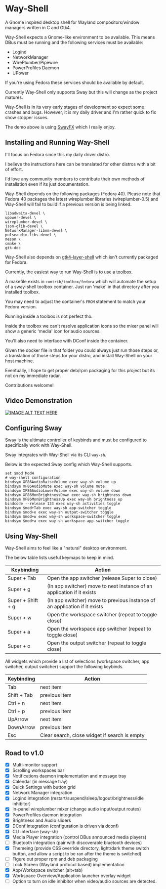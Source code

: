 # Way-Shell

A Gnome inspired desktop shell for Wayland compositors/window managers written
in C and Gtk4.

Way-Shell expects a Gnome-like environment to be available.
This means DBus must be running and the following services must be available:

- Logind
- NetworkManager
- WirePlumber/Pipewire
- PowerProfiles Daemon
- UPower

If you're using Fedora these services should be available by default.

Currently Way-Shell only supports Sway but this will change as the project
matures.

Way-Shell is in its very early stages of development so expect some crashes and
bugs. However, it is my daily driver and I'm rather quick to fix show stopper
issues.

The demo above is using [SwayFX](https://github.com/WillPower3309/swayfx) which I really enjoy.

## Installing and Running Way-Shell

I'll focus on Fedora since this my daily driver distro.

I believe the instructions here can be translated for other distros with a bit
of effort.

I'd love any community members to contribute their own methods of installation
even if its just documentation.

Way-Shell depends on the following packages (Fedora 40).
Please note that Fedora 40 packages the latest wireplumber libraries (wireplumber-0.5) and Way-Shell will fail to build if a previous version is being linked. 

    libadwaita-devel \
    upower-devel \
    wireplumber-devel \
    json-glib-devel \
    NetworkManager-libnm-devel \
    pulseaudio-libs-devel \
    meson \
    cmake \
    gtk-doc

Way-Shell also depends on [gtk4-layer-shell](https://github.com/wmww/gtk4-layer-shell)
which isn't currently packaged for Fedora.

Currently, the easiest way to run Way-Shell is to use a [toolbox](https://github.com/containers/toolbox).

A makefile exists in `contrib/toolbox/fedora` which will automate the setup
of a sway-shell toolbox container. Just run 'make' in that directory after you
installed toolbox.

You may need to adjust the container's `FROM` statement to match your Fedora
version.

Running inside a toolbox is not perfect tho.

Inside the toolbox we can't resolve application icons so the mixer panel will
show a generic 'media' icon for audio sources.

You'll also need to interface with DConf inside the container.

Given the docker file in that folder you could always just run those steps
or, a translation of those steps for your distro, and install Way-Shell on your
host machine.

Eventually, I hope to get proper deb/rpm packaging for this project but its not
on my immediate radar.

Contributions welcome!

## Video Demonstration

[![IMAGE ALT TEXT HERE](https://img.youtube.com/vi/sOooD4Q3mYU/0.jpg)](https://www.youtube.com/watch?v=sOooD4Q3mYU)

## Configuring Sway

Sway is the ultimate controller of keybinds and must be configured to
specifically work with Way-Shell.

Sway integrates with Way-Shell via its CLI `way-sh`.

Below is the expected Sway config which Way-Shell supports.

```shell
set $mod Mod4
# way-shell configuration
bindsym XF86AudioRaiseVolume exec way-sh volume up
bindsym XF86AudioMute exec way-sh volume mute
bindsym XF86AudioLowerVolume exec way-sh volume down
bindsym XF86MonBrightnessDown exec way-sh brightness down
bindsym XF86MonBrightnessUp exec way-sh brightness up
bindcode --release 133 exec way-sh activities toggle
bindsym $mod+Tab exec way-sh app-switcher toggle
bindsym $mod+o exec way-sh output-switcher toggle
bindsym $mod+w exec way-sh workspace-switcher toggle
bindsym $mod+a exec way-sh workspace-app-switcher toggle
```

## Using Way-Shell

Way-Shell aims to feel like a "natural" desktop environment.

The below table lists useful keymaps to keep in mind.

| Keybinding | Action |
|------------|--------|
| Super + Tab | Open the app switcher (release Super to close) |
| Super + g  | (In app switcher) move to next instance of an application if it exists |
| Super + Shift + g  | (In app switcher) move to previous instance of an application if it exists |
| Super + w | Open the workspace switcher (repeat to toggle close) |
| Super + a | Open the workspace app switcher (repeat to toggle close) |
| Super + o | Open the output switcher (repeat to toggle close) |

All widgets which provide a list of selections (workspace switcher, app switcher, output switcher)
support the following keybinds.

| Keybinding | Action |
|------------|--------|
| Tab | next item |
| Shift + Tab  | previous item |
| Ctrl + n | next item |
| Ctrl + p  | previous item |
| UpArrow | next item |
| DownArrow  | previous item |
| Esc | Clear search, close widget if search is empty |

## Road to v1.0

- [x] Multi-monitor support
- [x] Scrolling workspaces bar
- [x] Notifications daemon implementation and message tray
- [x] Calendar (in message tray)
- [x] Quick Settings with button grid
- [x] Network Manager integration
- [x] Logind integration (restart/suspend/sleep/logout/brightness/idle inhibitor)
- [x] In-panel wireplumber mixer (change audio input/output routes)
- [x] PowerProfiles daemon integration
- [x] Brightness and Audio sliders
- [x] DConf integration (configuration is driven via dconf)
- [x] CLI interface (way-sh)
- [x] Media Player integration (control DBus announced media players)
- [ ] Bluetooth integration (pair with discoverable bluetooth devices)
- [x] Themeing (provide CSS override directory, light/dark theme switch button, and allow a script to be ran after the theme is switched)
- [ ] Figure out proper rpm and deb packaging
- [ ] Lock Screen (Wayland protocol based) implementation
- [x] App/Workspace switcher (alt+tab)
- [x] Workspace Overview/Application launcher overlay widget
- [ ] Option to turn on idle inhibitor when video/audio sources are detected.
